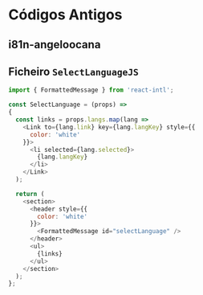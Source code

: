 # Códigos Antigos

## i81n-angeloocana

## Ficheiro `SelectLanguageJS`

```javascript
import { FormattedMessage } from 'react-intl';

const SelectLanguage = (props) => 
{
  const links = props.langs.map(lang =>
    <Link to={lang.link} key={lang.langKey} style={{
      color: 'white'
    }}>
      <li selected={lang.selected}>
        {lang.langKey}
      </li>
    </Link>
  );

  return (
    <section>
      <header style={{
        color: 'white'
      }}>
        <FormattedMessage id="selectLanguage" />
      </header>
      <ul>
        {links}
      </ul>
    </section>
  );
};
```